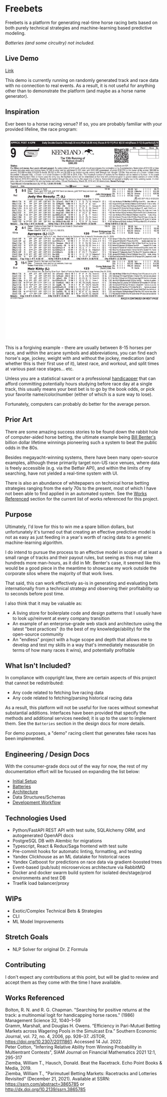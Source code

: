 # Freebets

Freebets is a platform for generating real-time horse racing bets based on both purely technical strategies and machine-learning based predictive modeling. 

_Batteries (and some circuitry) not included._

## Live Demo

[Link](https://freebets.oakleypeavler.com)

This demo is currently running on randomly generated track and race data with no connection to real events. As a result, it is not useful for anything other than to demonstrate the platform (and maybe as a horse name generator).

## Inspiration

Ever been to a horse racing venue? If so, you are probably familiar with your provided lifeline, the race program:

![Keenland Race Program Example](docs/images/race_program_ex_kee.png)

This is a forgiving example - there are usually between 8-15 horses per race, and within the arcane symbols and abbreviations, you can find each horse's age, jockey, weight with and without the jockey, medication (and whether this is their first use of it), latest race, and workout, and split times at various past race stages... etc.

Unless you are a statistical savant or a professional [handicapper](https://en.wikipedia.org/wiki/Handicapping) that can afford committing potentially hours studying before race day at a single track, this usually means your best bet is to go by the book odds, or pick your favorite name/color/number (either of which is a sure way to lose).

Fortunately, computers can probably do better for the average person.

## Prior Art

There are some amazing success stories to be found down the rabbit hole of computer-aided horse betting, the ultimate example being [Bill Benter's](https://en.wikipedia.org/wiki/Bill_Benter) billion dollar lifetime winnings pioneering such a system to beat the public odds in the 80s.

Besides megayacht-winning systems, there have been many open-source examples, although these primarily target non-US race venues, where data is freely accessible (e.g. via the Betfair API), and within the limits of my searching, have not yielded a real-time system with UI.

There is also an abundance of whitepapers on technical horse betting strategies ranging from the early 70s to the present, most of which I have not been able to find applied in an automated system. See the [Works Referenced](#works-referenced) section for the current list of works referenced for this project.

## Purpose

Ultimately, I'd love for this to win me a spare billion dollars, but unfortunately it's turned out that creating an effective predictive model is not as easy as just feeding in a year's worth of racing data to a generic machine-learning algorithm. 

I do intend to pursue the process to an effective model in scope of at least a small range of tracks and their payout rules, but seeing as this may take hundreds more man-hours, as it did in Mr. Benter's case, it seemed like this would be a good piece in the meantime to showcase my work outside the corporate silos where the majority of that work lives.

That said, this can work effectively as-is in generating and evaluating bets internationally from a technical strategy and observing their profitability up to seconds before post time.

I also think that it may be valuable as:
- A living store for boilerplate code and design patterns that I usually have to look up/reinvent at every company transition
- An example of an enterprise-grade web stack and architecture using the latest "best practices" (to the best of my knowledge/ability) for the open-source community
- An "endless" project with a huge scope and depth that allows me to develop and test my skills in a way that's immediately measurable (in terms of how many races it wins), and potentially profitable

## What Isn't Included?

In compliance with copyright law, there are certain aspects of this project that cannot be redistributed:
- Any code related to fetching live racing data
- Any code related to fetching/parsing historical racing data

As a result, this platform will not be useful for live races without somewhat substantial additions. Interfaces have been provided that specify the methods and additional services needed; it is up to the user to implement them. See the `Batteries` section in the design docs for more details.

For demo purposes, a "demo" racing client that generates fake races has been implemented.

## Engineering / Design Docs

With the consumer-grade docs out of the way for now, the rest of my documentation effort will be focused on expanding the list below:

- [Initial Setup](./docs/init_setup.md)
- [Batteries](./docs/design/batteries.md)
- [Architecture](./docs/design/architecture.md)
- Data Structures/Schemas
- [Development Workflow](./docs/dev_workflow.md)

## Technologies Used
- Python/FastAPI REST API with test suite, SQLAlchemy ORM, and autogenerated OpenAPI docs
- PostgreSQL DB with Alembic for migrations
- Typescript, React & Redux/Saga frontend with test suite
- Pre-commit hooks for automatic linting, formatting, and testing
- Yandex Clickhouse as an ML datalake for historical races
- Yandex Catboost for predictions on race data via gradient-boosted trees
- Event-based (pub/sub) microservices architecture via RabbitMQ
- Docker and docker swarm build system for isolated dev/stage/prod environments and test DB
- Traefik load balancer/proxy

## WIPs

- Exotic/Complex Technical Bets & Strategies
- CLI
- ML Model Improvements

## Stretch Goals

- NLP Solver for original Dr. Z Formula

## Contributing

I don't expect any contributions at this point, but will be glad to review and accept them as they come with the time I have available.

## Works Referenced

Bolton, R. N. and R. G. Chapman. "Searching for positive returns at the track: a multinomial logit for handicapping horse races." (1986) Management Science 32, 1040–1–59  
Gramm, Marshall, and Douglas H. Owens. “Efficiency in Pari-Mutuel Betting Markets across Wagering Pools in the Simulcast Era.” Southern Economic Journal, vol. 72, no. 4, 2006, pp. 926–37. JSTOR, https://doi.org/10.2307/20111861. Accessed 14 Jul. 2022.  
Peter Cotton, "Inferring Relative Ability from Winning Probability in Multientrant Contests", SIAM Journal on Financial Mathematics 2021 12:1, 295-317  
Ziemba, William T., Hausch, Donald. Beat the Racetrack. Echo Point Books & Media, 2019.   
Ziemba, William T., "Parimutuel Betting Markets: Racetracks and Lotteries Revisited" (December 21, 2021). Available at SSRN: https://ssrn.com/abstract=3865785 or http://dx.doi.org/10.2139/ssrn.3865785  

